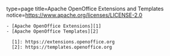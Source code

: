 type=page
title=Apache OpenOffice Extensions and Templates
notice=https://www.apache.org/licenses/LICENSE-2.0
~~~~~~
- [Apache OpenOffice Extensions][1]
- [Apache OpenOffice Templates][2]

  [1]: https://extensions.openoffice.org
  [2]: https://templates.openoffice.org
